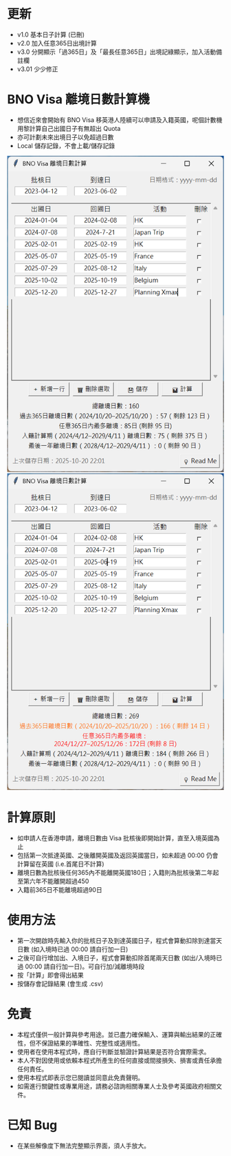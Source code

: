 # 更新
- v1.0 基本日子計算 (已刪)
- v2.0 加入任意365日出境計算
- v3.0 分開顯示「過365日」及「最長任意365日」出境記綠顯示，加入活動備註欄
- v3.01 少少修正

# BNO Visa 離境日數計算機
- 想信近來會開始有 BNO Visa 移英港人陸續可以申請及入籍英國，呢個計數機用黎計算自己出國日子有無超出 Quota
- 亦可計劃未來出境日子以免超過日數
- Local 儲存記錄，不會上載/儲存記錄
  
![ScreenShotv3](screenshot/v301_1.png) ![ScreenShotv3](screenshot/v301_2.png)

# 計算原則
- 如申請人在香港申請，離境日數由 Visa 批核後即開始計算，直至入境英國為止
- 包括第一次抵達英國、之後離開英國及返回英國當日，如未超過 00:00 仍會計算留在英國 (i.e.首尾日不計算)
- 離境日數為批核後任何365內不能離開英國180日；入籍則為批核後第二年起至第六年不能離開超過450
- 入籍前365日不能離境超過90日

# 使用方法
- 第一次開啟時先輸入你的批核日子及到達英國日子，程式會算動扣除到達當天日數 (如入境時已過 00:00 請自行加一日)
- 之後可自行增加出、入境日子，程式會算動扣除首尾兩天日數 (如出/入境時已過 00:00 請自行加一日)。可自行加/減離境時段
- 按「計算」即會得出結果
- 按儲存會記錄結果 (會生成 .csv)

# 免責
- 本程式僅供一般計算與參考用途。並已盡力確保輸入、運算與輸出結果的正確性，但不保證結果的準確性、完整性或適用性。
- 使用者在使用本程式時，應自行判斷並驗證計算結果是否符合實際需求。
- 本人不對因使用或依賴本程式所產生的任何直接或間接損失、損害或責任承擔任何責任。
- 使用本程式即表示您已閱讀並同意此免責聲明。
- 如需進行關鍵性或專業用途，請務必諮詢相關專業人士及參考英國政府相關文件。

# 已知 Bug
- 在某些解像度下無法完整顯示界面，須人手放大。
